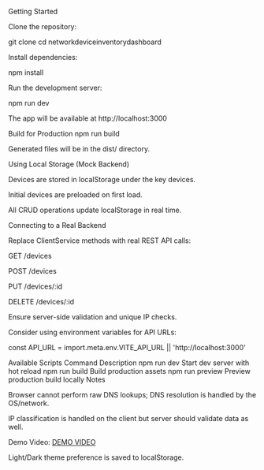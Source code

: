 Getting Started

Clone the repository:

git clone <repository-url>
cd networkdeviceinventorydashboard

Install dependencies:

npm install

Run the development server:

npm run dev

The app will be available at http://localhost:3000

Build for Production
npm run build

Generated files will be in the dist/ directory.

Using Local Storage (Mock Backend)

Devices are stored in localStorage under the key devices.

Initial devices are preloaded on first load.

All CRUD operations update localStorage in real time.

Connecting to a Real Backend

Replace ClientService methods with real REST API calls:

GET /devices

POST /devices

PUT /devices/:id

DELETE /devices/:id

Ensure server-side validation and unique IP checks.

Consider using environment variables for API URLs:

const API_URL = import.meta.env.VITE_API_URL || 'http://localhost:3000'

Available Scripts
Command Description
npm run dev Start dev server with hot reload
npm run build Build production assets
npm run preview Preview production build locally
Notes

Browser cannot perform raw DNS lookups; DNS resolution is handled by the OS/network.

IP classification is handled on the client but server should validate data as well.

Demo Video:
<a href="https://github.com/Siviwe191/NetworkDeviceInventoryDashboard/REC-20251019200052.mp4" target="_blank"> DEMO VIDEO </a>


Light/Dark theme preference is saved to localStorage.
